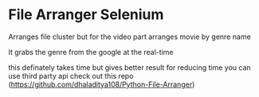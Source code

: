 # File Arranger Selenium

Arranges file cluster but for the video part arranges movie by genre name

It grabs the genre from the google at the real-time

this definately takes time but gives better result for reducing time you can use third party api check out this repo (https://github.com/dhaladitya108/Python-File-Arranger)
